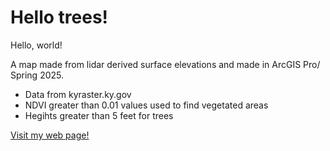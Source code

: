 # Hello trees!
Hello, world!

A map made from lidar derived surface elevations and made in ArcGIS Pro/ Spring 2025.

* Data from kyraster.ky.gov
* NDVI greater than 0.01 values used to find vegetated areas
* Hegihts greater than 5 feet for trees

[Visit my web page!](https://arialmeida.github.io/hello-world/)
